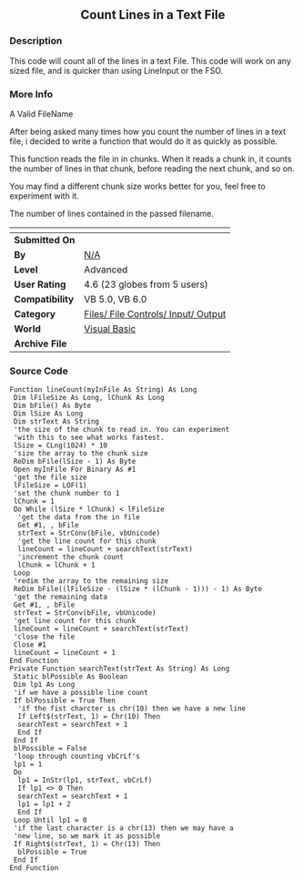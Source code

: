 ﻿<div align="center">

## Count Lines in a Text File


</div>

### Description

This code will count all of the lines in a text File. This code will work on any sized file, and is quicker than using LineInput or the FSO.
 
### More Info
 
A Valid FileName

After being asked many times how you count the number of lines in a text file, i decided to write a function that would do it as quickly as possible.

This function reads the file in in chunks. When it reads a chunk in, it counts the number of lines in that chunk, before reading the next chunk, and so on.

You may find a different chunk size works better for you, feel free to experiment with it.

The number of lines contained in the passed filename.


<span>             |<span>
---                |---
**Submitted On**   |
**By**             |[N/A](https://github.com/Planet-Source-Code/PSCIndex/blob/master/ByAuthor/empty.md)
**Level**          |Advanced
**User Rating**    |4.6 (23 globes from 5 users)
**Compatibility**  |VB 5\.0, VB 6\.0
**Category**       |[Files/ File Controls/ Input/ Output](https://github.com/Planet-Source-Code/PSCIndex/blob/master/ByCategory/files-file-controls-input-output__1-3.md)
**World**          |[Visual Basic](https://github.com/Planet-Source-Code/PSCIndex/blob/master/ByWorld/visual-basic.md)
**Archive File**   |[](https://github.com/Planet-Source-Code/count-lines-in-a-text-file__1-11151/archive/master.zip)





### Source Code

```
Function lineCount(myInFile As String) As Long
 Dim lFileSize As Long, lChunk As Long
 Dim bFile() As Byte
 Dim lSize As Long
 Dim strText As String
 'the size of the chunk to read in. You can experiment
 'with this to see what works fastest.
 lSize = CLng(1024) * 10
 'size the array to the chunk size
 ReDim bFile(lSize - 1) As Byte
 Open myInFile For Binary As #1
 'get the file size
 lFileSize = LOF(1)
 'set the chunk number to 1
 lChunk = 1
 Do While (lSize * lChunk) < lFileSize
  'get the data from the in file
  Get #1, , bFile
  strText = StrConv(bFile, vbUnicode)
  'get the line count for this chunk
  lineCount = lineCount + searchText(strText)
  'increment the chunk count
  lChunk = lChunk + 1
 Loop
 'redim the array to the remaining size
 ReDim bFile((lFileSize - (lSize * (lChunk - 1))) - 1) As Byte
 'get the remaining data
 Get #1, , bFile
 strText = StrConv(bFile, vbUnicode)
 'get line count for this chunk
 lineCount = lineCount + searchText(strText)
 'close the file
 Close #1
 lineCount = lineCount + 1
End Function
Private Function searchText(strText As String) As Long
 Static blPossible As Boolean
 Dim lp1 As Long
 'if we have a possible line count
 If blPossible = True Then
  'if the fist charcter is chr(10) then we have a new line
  If Left$(strText, 1) = Chr(10) Then
  searchText = searchText + 1
  End If
 End If
 blPossible = False
 'loop through counting vbCrLf's
 lp1 = 1
 Do
  lp1 = InStr(lp1, strText, vbCrLf)
  If lp1 <> 0 Then
  searchText = searchText + 1
  lp1 = lp1 + 2
  End If
 Loop Until lp1 = 0
 'if the last character is a chr(13) then we may have a
 'new line, so we mark it as possible
 If Right$(strText, 1) = Chr(13) Then
  blPossible = True
 End If
End Function
```

